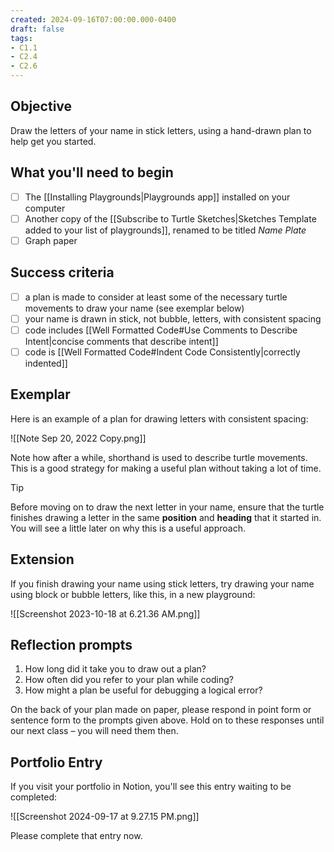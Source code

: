```yaml
---
created: 2024-09-16T07:00:00.000-0400
draft: false
tags:
- C1.1
- C2.4
- C2.6
---
```


## Objective

Draw the letters of your name in stick letters, using a hand-drawn plan to help get you started.

## What you'll need to begin

- [ ] The [[Installing Playgrounds|Playgrounds app]] installed on your computer
- [ ] Another copy of the [[Subscribe to Turtle Sketches|Sketches Template added to your list of playgrounds]], renamed to be titled *Name Plate*
- [ ] Graph paper

## Success criteria

- [ ] a plan is made to consider at least some of the necessary turtle movements to draw your name (see exemplar below)
- [ ] your name is drawn in stick, not bubble, letters, with consistent spacing
- [ ] code includes [[Well Formatted Code#Use Comments to Describe Intent|concise comments that describe intent]]
- [ ] code is [[Well Formatted Code#Indent Code Consistently|correctly indented]]

## Exemplar

Here is an example of a plan for drawing letters with consistent spacing:

![[Note Sep 20, 2022 Copy.png]]

Note how after a while, shorthand is used to describe turtle movements. This is a good strategy for making a useful plan without taking a lot of time.

> [!TIP]
> Before moving on to draw the next letter in your name, ensure that the turtle finishes drawing a letter in the same **position** and **heading** that it started in. You will see a little later on why this is a useful approach.

## Extension

If you finish drawing your name using stick letters, try drawing your name using block or bubble letters, like this, in a new playground:

![[Screenshot 2023-10-18 at 6.21.36 AM.png]]

## Reflection prompts

1. How long did it take you to draw out a plan?
2. How often did you refer to your plan while coding?
3. How might a plan be useful for debugging a logical error?

On the back of your plan made on paper, please respond in point form or sentence form to the prompts given above. Hold on to these responses until our next class – you will need them then.

## Portfolio Entry

If you visit your portfolio in Notion, you'll see this entry waiting to be completed:

![[Screenshot 2024-09-17 at 9.27.15 PM.png]]

Please complete that entry now.